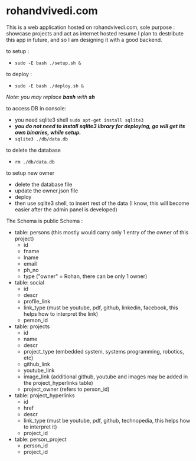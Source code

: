 # rohandvivedi.com
This is a web application hosted on rohandvivedi.com,
sole purpose : showcase projects and act as internet hosted resume
I plan to destribute this app in future, and so I am designing it with a good backend.

to setup :
 * ``sudo -E bash ./setup.sh &``

to deploy :
 * ``sudo -E bash ./deploy.sh &``

*Note: you may replace **bash** with **sh***

to access DB in console:
 * you need sqlite3 shell ``sudo apt-get install sqlite3``
 * ***you do not need to install sqlite3 library for deploying, go will get its own binaries, while setup.***
 * ``sqlite3 ./db/data.db``

to delete the database
 * ``rm ./db/data.db``

to setup new owner
 * delete the database file
 * update the owner.json file
 * deploy
 * then use sqlite3 shell, to insert rest of the data (I know, this will become easier after the admin panel is developed)

The Schema is public
Schema :
 * table: persons (this mostly would carry only 1 entry of the owner of this project)
   * id
   * fname
   * lname
   * email
   * ph_no
   * type ("owner" = Rohan, there can be only 1 owner)
 * table: social
   * id
   * descr
   * profile_link
   * link_type (must be youtube, pdf, github, linkedin, facebook, this helps how to interpret the link)
   * person_id
 * table: projects
   * id
   * name
   * descr
   * project_type (embedded system, systems programming, robotics, etc)
   * github_link
   * youtube_link
   * image_link (additional github, youtube and images may be added in the project_hyperlinks table)
   * project_owner (refers to person_id)
 * table: project_hyperlinks
   * id
   * href
   * descr
   * link_type (must be youtube, pdf, github, technopedia, this helps how to interpret it)
   * project_id
 * table: person_project
   * person_id
   * project_id
